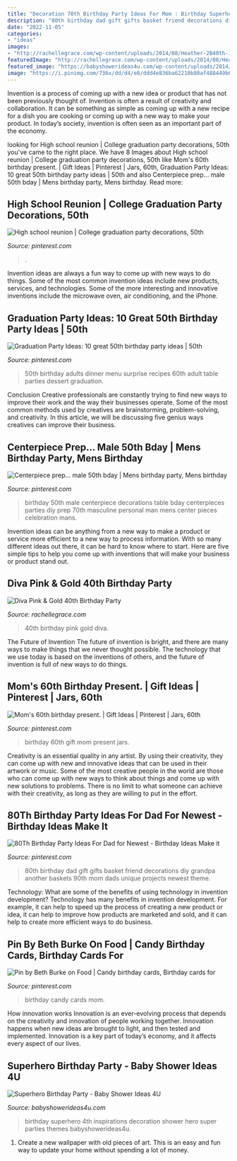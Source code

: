 ```yaml
---
title: "Decoration 70th Birthday Party Ideas For Mom : Birthday Superhero 4th Inspirations Decoration Shower Hero Super Parties Themes Babyshowerideas4u"
description: "80th birthday dad gift gifts basket friend decorations diy grandpa another baskets 90th mom dads unique projects newest theme"
date: "2022-11-05"
categories:
- "ideas"
images:
- "http://rachellegrace.com/wp-content/uploads/2014/08/Heather-2B40th-13.jpg"
featuredImage: "http://rachellegrace.com/wp-content/uploads/2014/08/Heather-2B40th-13.jpg"
featured_image: "https://babyshowerideas4u.com/wp-content/uploads/2014/05/superhero-birthday-party-super-hero-decoration-inspirations-682x1024.jpg"
image: "https://i.pinimg.com/736x/dd/d4/e8/ddd4e836ba62210b80af488449b61fb2--high-school-reunions-high-schools.jpg"
---
```



Invention is a process of coming up with a new idea or product that has not been previously thought of. Invention is often a result of creativity and collaboration. It can be something as simple as coming up with a new recipe for a dish you are cooking or coming up with a new way to make your product. In today’s society, invention is often seen as an important part of the economy.

	

		
looking for High school reunion | College graduation party decorations, 50th you've came to the right place. We have 8 Images about High school reunion | College graduation party decorations, 50th like Mom&#039;s 60th birthday present. | Gift Ideas | Pinterest | Jars, 60th, Graduation Party Ideas: 10 great 50th birthday party ideas | 50th and also Centerpiece prep... male 50th bday | Mens birthday party, Mens birthday. Read more:
		
    
## High School Reunion | College Graduation Party Decorations, 50th

<img loading=lazy src="https://i.pinimg.com/736x/dd/d4/e8/ddd4e836ba62210b80af488449b61fb2--high-school-reunions-high-schools.jpg" onerror="this.onerror=null;this.src='https://tse4.mm.bing.net/th?id=OIP.drelT3rr0-zDl1Zm3x2vSgEsDh&amp;pid=15.1';" alt="High school reunion | College graduation party decorations, 50th">

_Source: pinterest.com_

>. 

	

Invention ideas are always a fun way to come up with new ways to do things. Some of the most common invention ideas include new products, services, and technologies. Some of the more interesting and innovative inventions include the microwave oven, air conditioning, and the iPhone.

    
## Graduation Party Ideas: 10 Great 50th Birthday Party Ideas | 50th

<img loading=lazy src="https://i.pinimg.com/736x/dc/2f/7c/dc2f7c12abbeea26894149a7aa8d741f--th-birthday-party-surprise-birthday.jpg" onerror="this.onerror=null;this.src='https://tse1.mm.bing.net/th?id=OIP.7OZWCn2u2Ern4ulQ850d4wHaFL&amp;pid=15.1';" alt="Graduation Party Ideas: 10 great 50th birthday party ideas | 50th">

_Source: pinterest.com_

>50th birthday adults dinner menu surprise recipes 60th adult table parties dessert graduation. 

	

Conclusion
Creative professionals are constantly trying to find new ways to improve their work and the way their businesses operate. Some of the most common methods used by creatives are brainstorming, problem-solving, and creativity. In this article, we will be discussing five genius ways creatives can improve their business.

    
## Centerpiece Prep... Male 50th Bday | Mens Birthday Party, Mens Birthday

<img loading=lazy src="https://i.pinimg.com/736x/f2/a7/e4/f2a7e448917930d4d0ff013733b3f86a--male-birthday-th-birthday.jpg" onerror="this.onerror=null;this.src='https://tse3.mm.bing.net/th?id=OIP.NQGat8kOUMqE3VlSKk-AOQAAAA&amp;pid=15.1';" alt="Centerpiece prep... male 50th bday | Mens birthday party, Mens birthday">

_Source: pinterest.com_

>birthday 50th male centerpiece decorations table bday centerpieces parties diy prep 70th masculine personal man mens center pieces celebration mans. 

	

Invention ideas can be anything from a new way to make a product or service more efficient to a new way to process information. With so many different ideas out there, it can be hard to know where to start. Here are five simple tips to help you come up with inventions that will make your business or product stand out.

    
## Diva Pink &amp; Gold 40th Birthday Party

<img loading=lazy src="http://rachellegrace.com/wp-content/uploads/2014/08/Heather-2B40th-13.jpg" onerror="this.onerror=null;this.src='https://tse2.mm.bing.net/th?id=OIP.OZmqLoOvm5L3j_c-mQ-rXgHaLH&amp;pid=15.1';" alt="Diva Pink &amp; Gold 40th Birthday Party">

_Source: rachellegrace.com_

>40th birthday pink gold diva. 

	

The Future of Invention
The future of invention is bright, and there are many ways to make things that we never thought possible. The technology that we use today is based on the inventions of others, and the future of invention is full of new ways to do things.

    
## Mom&#039;s 60th Birthday Present. | Gift Ideas | Pinterest | Jars, 60th

<img loading=lazy src="https://s-media-cache-ak0.pinimg.com/736x/a5/9d/10/a59d10ed3f87fc9aee122dd9aef9aa6a.jpg" onerror="this.onerror=null;this.src='https://tse3.mm.bing.net/th?id=OIP.2LgY_drdNpGU7prplAkhEwHaJ3&amp;pid=15.1';" alt="Mom&#039;s 60th birthday present. | Gift Ideas | Pinterest | Jars, 60th">

_Source: pinterest.com_

>birthday 60th gift mom present jars. 

	

Creativity is an essential quality in any artist. By using their creativity, they can come up with new and innovative ideas that can be used in their artwork or music. Some of the most creative people in the world are those who can come up with new ways to think about things and come up with new solutions to problems. There is no limit to what someone can achieve with their creativity, as long as they are willing to put in the effort.

    
## 80Th Birthday Party Ideas For Dad For Newest - Birthday Ideas Make It

<img loading=lazy src="https://i.pinimg.com/736x/e1/7c/af/e17caf889573b5929d48e6e4ec4d7d7d.jpg" onerror="this.onerror=null;this.src='https://tse4.mm.bing.net/th?id=OIP.Ob_pmDcQrwWBc4gZsZ6qMgHaNI&amp;pid=15.1';" alt="80Th Birthday Party Ideas For Dad for Newest - Birthday Ideas Make it">

_Source: pinterest.com_

>80th birthday dad gift gifts basket friend decorations diy grandpa another baskets 90th mom dads unique projects newest theme. 

	

Technology: What are some of the benefits of using technology in invention development?
Technology has many benefits in invention development. For example, it can help to speed up the process of creating a new product or idea, it can help to improve how products are marketed and sold, and it can help to create more efficient ways to do business.

    
## Pin By Beth Burke On Food | Candy Birthday Cards, Birthday Cards For

<img loading=lazy src="https://i.pinimg.com/736x/68/25/b9/6825b9ec4db87793813fa1e2add2e8c4---birthday-birthday-gifts.jpg" onerror="this.onerror=null;this.src='https://tse3.mm.bing.net/th?id=OIP.eomc5SujciW6NQP2NdN9hQHaJ4&amp;pid=15.1';" alt="Pin by Beth Burke on Food | Candy birthday cards, Birthday cards for">

_Source: pinterest.com_

>birthday candy cards mom. 

	

How innovation works
Innovation is an ever-evolving process that depends on the creativity and innovation of people working together. Innovation happens when new ideas are brought to light, and then tested and implemented. Innovation is a key part of today’s economy, and it affects every aspect of our lives.

    
## Superhero Birthday Party - Baby Shower Ideas 4U

<img loading=lazy src="https://babyshowerideas4u.com/wp-content/uploads/2014/05/superhero-birthday-party-super-hero-decoration-inspirations-682x1024.jpg" onerror="this.onerror=null;this.src='https://tse4.mm.bing.net/th?id=OIP.i5OYjpm5EVl3YmclZJTxBAHaLH&amp;pid=15.1';" alt="Superhero Birthday Party - Baby Shower Ideas 4U">

_Source: babyshowerideas4u.com_

>birthday superhero 4th inspirations decoration shower hero super parties themes babyshowerideas4u. 

	

1. Create a new wallpaper with old pieces of art. This is an easy and fun way to update your home without spending a lot of money.

